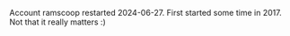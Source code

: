 Account ramscoop restarted 2024-06-27. First started some time in 2017. Not that it really matters :)

<!---
ramscoop/ramscoop is a ✨ special ✨ repository because its `README.md` (this file) appears on your GitHub profile.
You can click the Preview link to take a look at your changes.
--->
